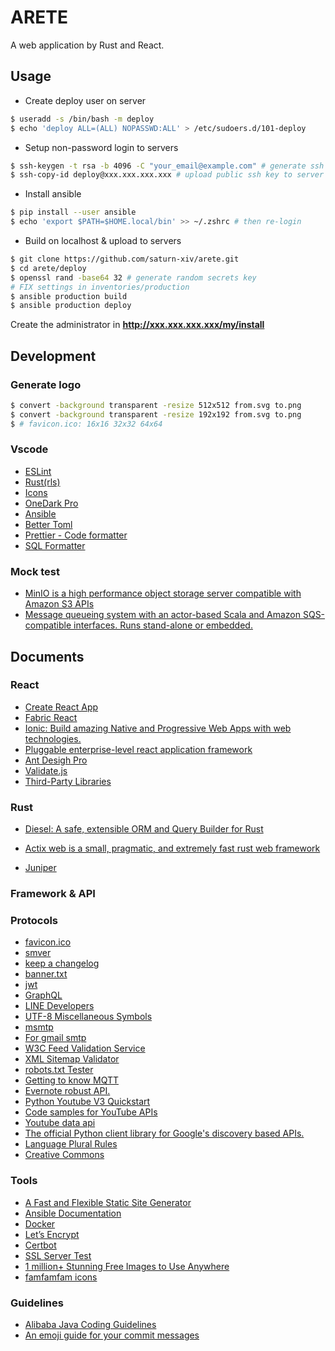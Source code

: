 # ARETE

A web application by Rust and React.

## Usage

- Create deploy user on server

```bash
$ useradd -s /bin/bash -m deploy
$ echo 'deploy ALL=(ALL) NOPASSWD:ALL' > /etc/sudoers.d/101-deploy
```

- Setup non-password login to servers

```bash
$ ssh-keygen -t rsa -b 4096 -C "your_email@example.com" # generate ssh key
$ ssh-copy-id deploy@xxx.xxx.xxx.xxx # upload public ssh key to server
```

- Install ansible

```bash
$ pip install --user ansible
$ echo 'export $PATH=$HOME.local/bin' >> ~/.zshrc # then re-login
```

- Build on localhost & upload to servers

```bash
$ git clone https://github.com/saturn-xiv/arete.git
$ cd arete/deploy
$ openssl rand -base64 32 # generate random secrets key
# FIX settings in inventories/production
$ ansible production build
$ ansible production deploy
```

Create the administrator in **http://xxx.xxx.xxx.xxx/my/install**

## Development

### Generate logo

```bash
$ convert -background transparent -resize 512x512 from.svg to.png
$ convert -background transparent -resize 192x192 from.svg to.png
$ # favicon.ico: 16x16 32x32 64x64
```

### Vscode

- [ESLint](https://github.com/Microsoft/vscode-eslint)
- [Rust(rls)](https://github.com/rust-lang/rls-vscode)
- [Icons](https://github.com/vscode-icons/vscode-icons)
- [OneDark Pro](https://github.com/Binaryify/OneDark-Pro)
- [Ansible](https://github.com/VSChina/vscode-ansible)
- [Better Toml](https://github.com/bungcip/better-toml)
- [Prettier - Code formatter](https://github.com/prettier/prettier-vscode)
- [SQL Formatter](https://github.com/kufii/vscode-sql-formatter)

### Mock test

- [MinIO is a high performance object storage server compatible with Amazon S3 APIs](https://github.com/minio/minio)
- [Message queueing system with an actor-based Scala and Amazon SQS-compatible interfaces. Runs stand-alone or embedded.](https://github.com/softwaremill/elasticmq)

## Documents

### React

- [Create React App](https://create-react-app.dev/docs/adding-typescript)
- [Fabric React](https://developer.microsoft.com/en-us/fabric#/get-started)
- [Ionic: Build amazing Native and Progressive Web Apps with web technologies.](https://ionicframework.com/docs/components)
- [Pluggable enterprise-level react application framework](https://umijs.org/)
- [Ant Desigh Pro](https://pro.ant.design/docs/getting-started)
- [Validate.js](https://validatejs.org/#validators)
- [Third-Party Libraries](https://ant.design/docs/react/recommendation)

### Rust

- [Diesel: A safe, extensible ORM and Query Builder for Rust](https://github.com/diesel-rs/diesel)

- [Actix web is a small, pragmatic, and extremely fast rust web framework](https://github.com/actix/actix-web)
- [Juniper](https://graphql-rust.github.io/juniper/current/)

### Framework & API

### Protocols

- [favicon.ico](http://icoconvert.com/)
- [smver](http://semver.org/)
- [keep a changelog](https://keepachangelog.com/en/1.0.0/)
- [banner.txt](http://patorjk.com/software/taag/)
- [jwt](https://jwt.io/)
- [GraphQL](https://graphql.org/learn/)
- [LINE Developers](https://developers.line.me/en/)
- [UTF-8 Miscellaneous Symbols](https://www.w3schools.com/charsets/ref_utf_misc_symbols.asp)
- [msmtp](https://wiki.archlinux.org/index.php/msmtp)
- [For gmail smtp](http://stackoverflow.com/questions/20337040/gmail-smtp-debug-error-please-log-in-via-your-web-browser)
- [W3C Feed Validation Service](https://validator.w3.org/feed/)
- [XML Sitemap Validator](https://www.xml-sitemaps.com/validate-xml-sitemap.html)
- [robots.txt Tester](https://support.google.com/webmasters/answer/6062598?hl=en)
- [Getting to know MQTT](https://developer.ibm.com/articles/iot-mqtt-why-good-for-iot/)
- [Evernote robust API.](https://dev.evernote.com/)
- [Python Youtube V3 Quickstart](https://developers.google.com/youtube/v3/quickstart/python)
- [Code samples for YouTube APIs](https://github.com/youtube/api-samples)
- [Youtube data api](https://developers.google.com/youtube/v3/docs)
- [The official Python client library for Google's discovery based APIs.](https://github.com/googleapis/google-api-python-client)
- [Language Plural Rules](http://www.unicode.org/cldr/charts/28/supplemental/language_plural_rules.html)
- [Creative Commons](https://creativecommons.org/licenses/)

### Tools

- [A Fast and Flexible Static Site Generator](https://github.com/gohugoio/hugo)
- [Ansible Documentation](https://docs.ansible.com/ansible/latest/user_guide/playbooks_best_practices.html)
- [Docker](https://docs.docker.com/install/linux/docker-ce/ubuntu/)
- [Let’s Encrypt](https://letsencrypt.org/)
- [Certbot](https://certbot.eff.org/)
- [SSL Server Test](https://www.ssllabs.com/ssltest/index.html)
- [1 million+ Stunning Free Images to Use Anywhere](https://pixabay.com/)
- [famfamfam icons](http://www.famfamfam.com/lab/icons/)

### Guidelines

- [Alibaba Java Coding Guidelines](https://github.com/alibaba/p3c)
- [An emoji guide for your commit messages](https://gitmoji.carloscuesta.me/)
